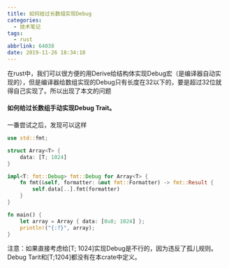 ```yaml
---
title: 如何给过长数组实现Debug
categories:
  - 技术笔记
tags:
  - rust
abbrlink: 64038
date: 2019-11-26 18:34:18
---
```


在rust中，我们可以很方便的用Derive给结构体实现Debug宏（是编译器自动实现的），但是编译器给数组实现的Debug只有长度在32以下的，要是超过32位就得自己实现了。所以出现了本文的问题
<!--more-->

#### 如何给过长数组手动实现Debug Trait。

一番尝试之后，发现可以这样

```rust
use std::fmt;

struct Array<T> {
    data: [T; 1024]
}

impl<T: fmt::Debug> fmt::Debug for Array<T> {
    fn fmt(&self, formatter: &mut fmt::Formatter) -> fmt::Result {
        self.data[..].fmt(formatter)
    }
}

fn main() {
    let array = Array { data: [0u8; 1024] };
    println!("{:?}", array);
}

```

注意：如果直接考虑给[T; 1024]实现Debug是不行的，因为违反了孤儿规则。Debug Tarit和[T;1204]都没有在本crate中定义。